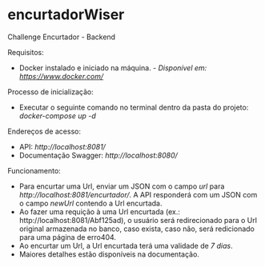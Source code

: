 # encurtadorWiser
Challenge Encurtador - Backend


Requisitos:

- Docker instalado e iniciado na máquina. - _Disponível em: https://www.docker.com/_


Processo de inicialização:
- Executar o seguinte comando no terminal dentro da pasta do projeto: _docker-compose up -d_


Endereços de acesso:
- API: _http://localhost:8081/_
- Documentação Swagger: _http://localhost:8080/_


Funcionamento:
- Para encurtar uma Url, enviar um JSON com o campo _url_ para _http://localhost:8081/encurtador/_. A API responderá com um JSON com o campo _newUrl_ contendo a Url encurtada.
- Ao fazer uma requição à uma Url encurtada (ex.: http://localhost:8081/Abf125ad), o usuário será redirecionado para o Url original armazenada no banco, caso exista, caso não, será redicionado para uma página de erro404.
- Ao encurtar um Url, a Url encurtada terá uma validade de *7 dias*.
- Maiores detalhes estão disponíveis na documentação.
